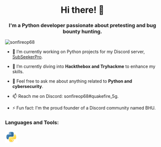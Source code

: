 <h1 align="center">Hi there! 👋</h1>

<h3 align="center">I'm a Python developer passionate about pretesting and bug bounty hunting.</h3>

<p align="left"> <img src="https://komarev.com/ghpvc/?username=sonfireop68&label=Profile%20views&color=0e75b6&style=flat" alt="sonfireop68" /> </p>

- 🔭 I’m currently working on Python projects for my Discord server, [SubSeekerPro](https://github.com/SonfireOP68/SubSeekerPro).

- 🌱 I’m currently diving into **Hackthebox and Tryhackme** to enhance my skills.

- 💬 Feel free to ask me about anything related to **Python and cybersecurity**.

- 📫 Reach me on Discord: sonfireop68#quakefire_5g.

- ⚡ Fun fact: I'm the proud founder of a Discord community named BHU.

<h3 align="left">Languages and Tools:</h3>
<p align="left"> <a href="https://www.python.org" target="_blank" rel="noreferrer"> <img src="https://raw.githubusercontent.com/devicons/devicon/master/icons/python/python-original.svg" alt="python" width="40" height="40"/> </a> </p>
